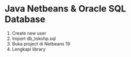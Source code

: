 # Java Netbeans & Oracle SQL Database

1. Create new user
2. Import db_tokohp.sql
3. Buka project di Netbeans 19
4. Lengkapi library
